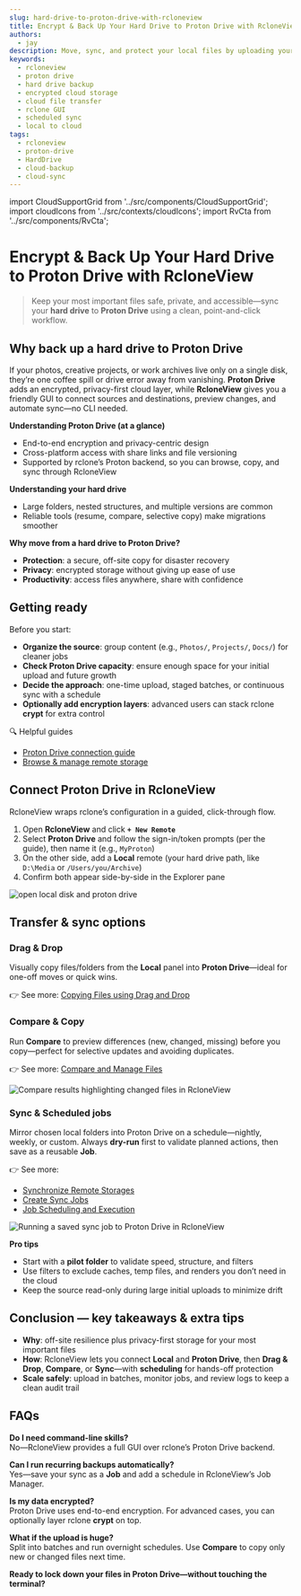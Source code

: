 ```yaml
---
slug: hard-drive-to-proton-drive-with-rcloneview
title: Encrypt & Back Up Your Hard Drive to Proton Drive with RcloneView
authors:
  - jay
description: Move, sync, and protect your local files by uploading your hard drive to Proton Drive using RcloneView’s drag-and-drop, compare preview, and scheduled jobs—no command line required.
keywords:
  - rcloneview
  - proton drive
  - hard drive backup
  - encrypted cloud storage
  - cloud file transfer
  - rclone GUI
  - scheduled sync
  - local to cloud
tags:
  - rcloneview
  - proton-drive
  - HardDrive
  - cloud-backup
  - cloud-sync
---
```


import CloudSupportGrid from '../src/components/CloudSupportGrid';
import cloudIcons from '../src/contexts/cloudIcons';
import RvCta from '../src/components/RvCta';

# Encrypt & Back Up Your Hard Drive to Proton Drive with RcloneView

> Keep your most important files safe, private, and accessible—sync your **hard drive** to **Proton Drive** using a clean, point-and-click workflow.

## Why back up a hard drive to Proton Drive

If your photos, creative projects, or work archives live only on a single disk, they’re one coffee spill or drive error away from vanishing. **Proton Drive** adds an encrypted, privacy-first cloud layer, while **RcloneView** gives you a friendly GUI to connect sources and destinations, preview changes, and automate sync—no CLI needed.
<!-- truncate -->

**Understanding Proton Drive (at a glance)**  
- End-to-end encryption and privacy-centric design  
- Cross-platform access with share links and file versioning  
- Supported by rclone’s Proton backend, so you can browse, copy, and sync through RcloneView

**Understanding your hard drive**  
- Large folders, nested structures, and multiple versions are common  
- Reliable tools (resume, compare, selective copy) make migrations smoother

**Why move from a hard drive to Proton Drive?**  
- **Protection**: a secure, off-site copy for disaster recovery  
- **Privacy**: encrypted storage without giving up ease of use  
- **Productivity**: access files anywhere, share with confidence

<!-- Obsidian note: CTA 컴포넌트 -->
<RvCta imageSrc="/img/rcloneview-preview.png" downloadUrl="https://rcloneview.com/src/download.html" />

## Getting ready

Before you start:

- **Organize the source**: group content (e.g., `Photos/`, `Projects/`, `Docs/`) for cleaner jobs  
- **Check Proton Drive capacity**: ensure enough space for your initial upload and future growth  
- **Decide the approach**: one-time upload, staged batches, or continuous sync with a schedule  
- **Optionally add encryption layers**: advanced users can stack rclone **crypt** for extra control

🔍 Helpful guides  
- [Proton Drive connection guide](/support/howto/remote-storage-connection-settings/proton)  
- [Browse & manage remote storage](/support/howto/rcloneview-basic/browse-and-manage-remote-storage)

## Connect Proton Drive in RcloneView

RcloneView wraps rclone’s configuration in a guided, click-through flow.

1. Open **RcloneView** and click **`+ New Remote`**  
2. Select **Proton Drive** and follow the sign-in/token prompts (per the guide), then name it (e.g., `MyProton`)  
3. On the other side, add a **Local** remote (your hard drive path, like `D:\Media` or `/Users/you/Archive`)  
4. Confirm both appear side-by-side in the Explorer pane

<img src="/support/images/en/blog/open-local-disk-and-proton-drive.png" alt="open local disk and proton drive" class="img-medium img-center" />

## Transfer & sync options

### Drag & Drop
Visually copy files/folders from the **Local** panel into **Proton Drive**—ideal for one-off moves or quick wins.  

👉 See more: [Copying Files using Drag and Drop](/support/howto/rcloneview-basic/browse-and-manage-remote-storage#copying-files-using-drag-and-drop)

### Compare & Copy
Run **Compare** to preview differences (new, changed, missing) before you copy—perfect for selective updates and avoiding duplicates.  

👉 See more: [Compare and Manage Files](/support/howto/rcloneview-basic/compare-folder-contents#compare-results-and-manage-files)

<img src="/support/images/en/howto/rcloneview-basic/compare-display-select.png" alt="Compare results highlighting changed files in RcloneView" class="img-medium img-center" />

### Sync & Scheduled jobs
Mirror chosen local folders into Proton Drive on a schedule—nightly, weekly, or custom. Always **dry-run** first to validate planned actions, then save as a reusable **Job**.  

👉 See more:  
- [Synchronize Remote Storages](/support/howto/rcloneview-basic/synchronize-remote-storages)  
- [Create Sync Jobs](/support/howto/rcloneview-basic/create-sync-jobs)  
- [Job Scheduling and Execution](/support/howto/rcloneview-advanced/job-scheduling-and-execution)

<img src="/support/images/en/howto/rcloneview-basic/job-run-click.png" alt="Running a saved sync job to Proton Drive in RcloneView" class="img-medium img-center" />

**Pro tips**  
- Start with a **pilot folder** to validate speed, structure, and filters  
- Use filters to exclude caches, temp files, and renders you don’t need in the cloud  
- Keep the source read-only during large initial uploads to minimize drift

## Conclusion — key takeaways & extra tips

- **Why**: off-site resilience plus privacy-first storage for your most important files  
- **How**: RcloneView lets you connect **Local** and **Proton Drive**, then **Drag & Drop**, **Compare**, or **Sync**—with **scheduling** for hands-off protection  
- **Scale safely**: upload in batches, monitor jobs, and review logs to keep a clean audit trail

## FAQs

**Do I need command-line skills?**  
No—RcloneView provides a full GUI over rclone’s Proton Drive backend.

**Can I run recurring backups automatically?**  
Yes—save your sync as a **Job** and add a schedule in RcloneView’s Job Manager.

**Is my data encrypted?**  
Proton Drive uses end-to-end encryption. For advanced cases, you can optionally layer rclone **crypt** on top.

**What if the upload is huge?**  
Split into batches and run overnight schedules. Use **Compare** to copy only new or changed files next time.

**Ready to lock down your files in Proton Drive—without touching the terminal?**  

<CloudSupportGrid />